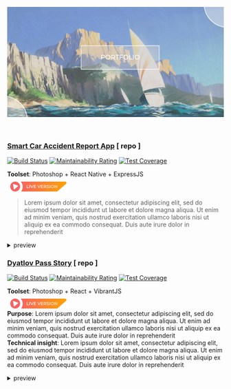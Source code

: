 <p align="center">
  <img src="./assets/header.png" title="header">  
</p>
&nbsp;  
&nbsp;  

### [Smart Car Accident Report App](https://github.com/hadabr/smart-car-accident-report-app) [ repo ]
[![Build Status](https://travis-ci.com/MartinHeinz/go-project-blueprint.svg?branch=master)](https://travis-ci.com/MartinHeinz/go-project-blueprint)
[![Maintainability Rating](https://sonarcloud.io/api/project_badges/measure?project=MartinHeinz_go-project-blueprint&metric=sqale_rating)](https://sonarcloud.io/dashboard?id=MartinHeinz_go-project-blueprint)
[![Test Coverage](https://api.codeclimate.com/v1/badges/ec7ebefe63609984cb5c/test_coverage)](https://codeclimate.com/github/MartinHeinz/go-project-blueprint/test_coverage)  
  
**Toolset**: Photoshop + React Native + ExpressJS    
[![](https://raw.githubusercontent.com/hadabr/navigation/master/assets/LIVEversion.png)](https://github.com/hadabr/smart-car-accident-report-app/tree/master/preview)   
> Lorem ipsum dolor sit amet, consectetur adipiscing elit, sed do eiusmod tempor incididunt ut labore et dolore magna aliqua. Ut enim ad minim veniam, quis nostrud exercitation ullamco laboris nisi ut aliquip ex ea commodo consequat. Duis aute irure dolor in reprehenderit  
<details>
  <summary> preview </summary>
    <img src="https://raw.githubusercontent.com/hadabr/smart-car-accident-report-app/master/wireframe_motorai12.png" title="subheader">  
</details>  

### [Dyatlov Pass Story](https://github.com/hadabr/dyatlov-pass-tour) [ repo ] 
[![Build Status](https://travis-ci.com/MartinHeinz/go-project-blueprint.svg?branch=master)](https://travis-ci.com/MartinHeinz/go-project-blueprint)
[![Maintainability Rating](https://sonarcloud.io/api/project_badges/measure?project=MartinHeinz_go-project-blueprint&metric=sqale_rating)](https://sonarcloud.io/dashboard?id=MartinHeinz_go-project-blueprint)
[![Test Coverage](https://api.codeclimate.com/v1/badges/ec7ebefe63609984cb5c/test_coverage)](https://codeclimate.com/github/MartinHeinz/go-project-blueprint/test_coverage)  
      
**Toolset**: Photoshop + React + VibrantJS  
[![](https://raw.githubusercontent.com/hadabr/navigation/master/assets/LIVEversion.png)](https://github.com/hadabr/dyatlov-pass-tour/tree/master/preview)  
**Purpose**: Lorem ipsum dolor sit amet, consectetur adipiscing elit, sed do eiusmod tempor incididunt ut labore et dolore magna aliqua. Ut enim ad minim veniam, quis nostrud exercitation ullamco laboris nisi ut aliquip ex ea commodo consequat. Duis aute irure dolor in reprehenderit  
**Technical insight**: Lorem ipsum dolor sit amet, consectetur adipiscing elit, sed do eiusmod tempor incididunt ut labore et dolore magna aliqua. Ut enim ad minim veniam, quis nostrud exercitation ullamco laboris nisi ut aliquip ex ea commodo consequat. Duis aute irure dolor in reprehenderit  
<details>
  <summary> preview </summary>
    <img src="https://raw.githubusercontent.com/hadabr/smart-car-accident-report-app/master/wireframe_motorai12.png" title="subheader">  
</details>  


